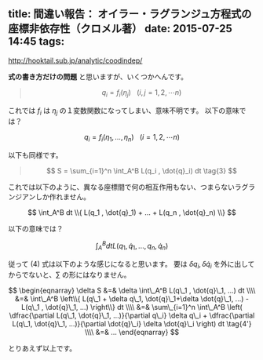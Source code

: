 title: 間違い報告： オイラー・ラグランジュ方程式の座標非依存性（クロメル著）
date: 2015-07-25 14:45
tags:
---

http://hooktail.sub.jp/analytic/coodindep/

**式の書き方だけの問題** と思いますが、いくつかへんです。

> $$
> q_i = f_i(\eta_j) \ \ \ (i,j = 1,2, \cdots n) \tag{2}
> $$

これでは $f_i$ は $\eta_j$ の１変数関数になってしまい、意味不明です。
以下の意味では？

$$
q_i = f_i(\eta_1, ..., \eta_n) \ \ \ (i = 1,2, \cdots n) \tag{2'}
$$

以下も同様です。

> $$
> S = \sum_{i=1}^n \int_A^B L(q_i , \dot{q}_i) dt \tag{3}
> $$

これでは以下のように、異なる座標間で何の相互作用もない、つまらないラグランジアンしか作れません。

$$
\int_A^B dt \\{ L(q_1 , \dot{q}_1) + ... + L(q_n , \dot{q}_n) \\}
$$

以下の意味では？

$$
\int_A^B dt L(q_1, \dot{q}_1, ...,  q_n , \dot{q}_n) 
$$

従って (4) 式は以下のような感じになると思います。
要は $\delta q_i, \delta \dot{q}_i$ を外に出してからでないと、$\sum$ の形にはなりません。

$$
\begin{eqnarray}
\delta S &=& \delta \int\_A^B L(q\_1 , \dot{q}\_1, ...) dt \\\\
 &=& \int\_A^B \left\\{ L(q\_1 + \delta q\_1, \dot{q}\_1+\delta \dot{q}\_1, ...) - L(q\_1 , \dot{q}\_1, ...) \right\\} dt \\\\
 &=& \sum\_{i=1}^n \int\_A^B \left( \dfrac{\partial L(q\_1, \dot{q}\_1, ...)}{\partial q\_i}  \delta q\_i + \dfrac{\partial L(q\_1, \dot{q}\_1, ...)}{\partial \dot{q}\_i} \delta \dot{q}\_i \right) dt \tag{4'} \\\\
 &=& ...
\end{eqnarray}
$$

とりあえず以上です。





